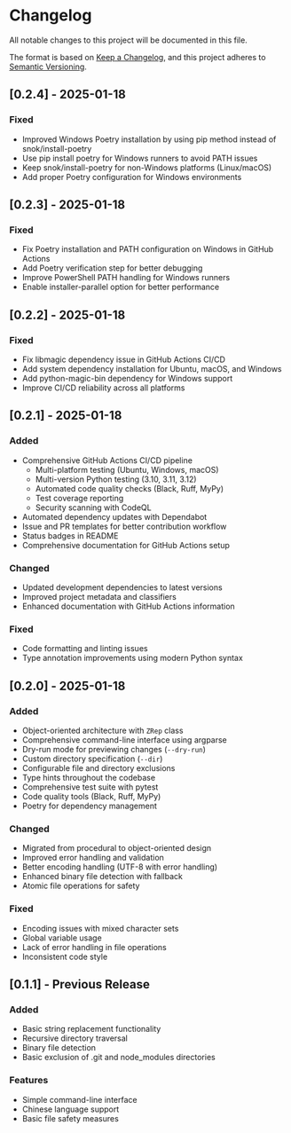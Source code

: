 # Changelog

All notable changes to this project will be documented in this file.

The format is based on [Keep a Changelog](https://keepachangelog.com/en/1.0.0/),
and this project adheres to [Semantic Versioning](https://semver.org/spec/v2.0.0.html).

## [0.2.4] - 2025-01-18

### Fixed
- Improved Windows Poetry installation by using pip method instead of snok/install-poetry
- Use pip install poetry for Windows runners to avoid PATH issues
- Keep snok/install-poetry for non-Windows platforms (Linux/macOS)
- Add proper Poetry configuration for Windows environments

## [0.2.3] - 2025-01-18

### Fixed
- Fix Poetry installation and PATH configuration on Windows in GitHub Actions
- Add Poetry verification step for better debugging
- Improve PowerShell PATH handling for Windows runners
- Enable installer-parallel option for better performance

## [0.2.2] - 2025-01-18

### Fixed
- Fix libmagic dependency issue in GitHub Actions CI/CD
- Add system dependency installation for Ubuntu, macOS, and Windows
- Add python-magic-bin dependency for Windows support
- Improve CI/CD reliability across all platforms

## [0.2.1] - 2025-01-18

### Added
- Comprehensive GitHub Actions CI/CD pipeline
  - Multi-platform testing (Ubuntu, Windows, macOS)
  - Multi-version Python testing (3.10, 3.11, 3.12)
  - Automated code quality checks (Black, Ruff, MyPy)
  - Test coverage reporting
  - Security scanning with CodeQL
- Automated dependency updates with Dependabot
- Issue and PR templates for better contribution workflow
- Status badges in README
- Comprehensive documentation for GitHub Actions setup

### Changed
- Updated development dependencies to latest versions
- Improved project metadata and classifiers
- Enhanced documentation with GitHub Actions information

### Fixed
- Code formatting and linting issues
- Type annotation improvements using modern Python syntax

## [0.2.0] - 2025-01-18

### Added
- Object-oriented architecture with `ZRep` class
- Comprehensive command-line interface using argparse
- Dry-run mode for previewing changes (`--dry-run`)
- Custom directory specification (`--dir`)
- Configurable file and directory exclusions
- Type hints throughout the codebase
- Comprehensive test suite with pytest
- Code quality tools (Black, Ruff, MyPy)
- Poetry for dependency management

### Changed
- Migrated from procedural to object-oriented design
- Improved error handling and validation
- Better encoding handling (UTF-8 with error handling)
- Enhanced binary file detection with fallback
- Atomic file operations for safety

### Fixed
- Encoding issues with mixed character sets
- Global variable usage
- Lack of error handling in file operations
- Inconsistent code style

## [0.1.1] - Previous Release

### Added
- Basic string replacement functionality
- Recursive directory traversal
- Binary file detection
- Basic exclusion of .git and node_modules directories

### Features
- Simple command-line interface
- Chinese language support
- Basic file safety measures